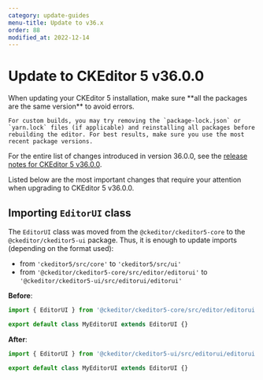 ```yaml
---
category: update-guides
menu-title: Update to v36.x
order: 88
modified_at: 2022-12-14
---
```


# Update to CKEditor&nbsp;5 v36.0.0

<info-box>
	When updating your CKEditor&nbsp;5 installation, make sure **all the packages are the same version** to avoid errors.

	For custom builds, you may try removing the `package-lock.json` or `yarn.lock` files (if applicable) and reinstalling all packages before rebuilding the editor. For best results, make sure you use the most recent package versions.
</info-box>

For the entire list of changes introduced in version 36.0.0, see the [release notes for CKEditor&nbsp;5 v36.0.0](https://github.com/ckeditor/ckeditor5/releases/tag/v36.0.0).

Listed below are the most important changes that require your attention when upgrading to CKEditor&nbsp;5 v36.0.0.

## Importing `EditorUI` class

The `EditorUI` class was moved from the `@ckeditor/ckeditor5-core` to the `@ckeditor/ckeditor5-ui` package. Thus, it is enough to update imports (depending on the format used):

* from `'ckeditor5/src/core'` to `'ckeditor5/src/ui'`
* from `'@ckeditor/ckeditor5-core/src/editor/editorui'` to `'@ckeditor/ckeditor5-ui/src/editorui/editorui'`

**Before**:

```js
import { EditorUI } from '@ckeditor/ckeditor5-core/src/editor/editorui';

export default class MyEditorUI extends EditorUI {}
```

**After**:

```js
import { EditorUI } from '@ckeditor/ckeditor5-ui/src/editorui/editorui';

export default class MyEditorUI extends EditorUI {}
```
